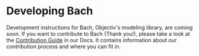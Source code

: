 # Developing Bach

Development instructions for Bach, Objectiv's modeling library, are coming soon. If you want to contribute to Bach (Thank you!), please take a look at the [Contribution Guide](https://www.objectiv.io/docs/the-project/contributing) in our Docs. It contains information about our contribution process and where you can fit in.

